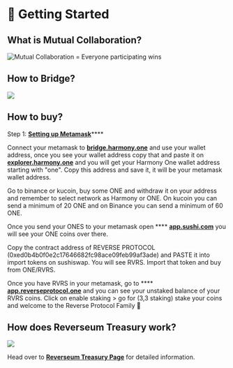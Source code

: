 # 🔰 Getting Started

## What is Mutual Collaboration?

![Mutual Collaboration = Everyone participating wins](../.gitbook/assets/Community\_Together.jpg)

## How to Bridge?

![](../.gitbook/assets/How\_to\_Buy\_and\_Stake.jpg)

## How to buy?

Step 1: [**Setting up Metamask**](https://medium.com/stakingbits/setting-up-metamask-for-harmony-one-4fe67c6d1026)****

Connect your metamask to [**bridge.harmony.one**](https://bridge.harmony.one/busd) and use your wallet address, once you see your wallet address copy that and paste it on [**explorer.harmony.one**](https://explorer.harmony.one) and you will get your Harmony One wallet address starting with "one". Copy this address and save it, it will be your metamask wallet address.&#x20;

Go to binance or kucoin, buy some ONE and withdraw it on your address and remember to select network as Harmony or ONE. On kucoin you can send a minimum of 20 ONE and on Binance you can send a minimum of 60 ONE.&#x20;

Once you send your ONES to your metamask open **** [**app.sushi.com**](https://app.sushi.com/swap) you will see your ONE coins over there.

Copy the contract address of REVERSE PROTOCOL (0xed0b4b0f0e2c17646682fc98ace09feb99af3ade) and PASTE it into import tokens on sushiswap. You will see RVRS. Import that token and buy from ONE/RVRS.&#x20;

Once you have RVRS in your metamask, go to **** [**app.reverseprotocol.one**](https://app.reverseprotocol.one) and you can see your unstaked balance of your RVRS coins. Click on enable staking > go for (3,3 staking) stake your coins and welcome to the Reverse Protocol Family 🎉

## How does Reverseum Treasury work?

![](<../.gitbook/assets/How\_RVRS\_works (2).jpg>)

Head over to [**Reverseum Treasury Page**](../the-protocol/reverseum-treasury.md) for detailed information.
